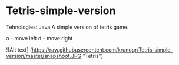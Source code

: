 Tetris-simple-version
=====================

Tehnologies: Java
A simple version of tetris game. 

a - move left
d - move right

![Alt text] (https://raw.githubusercontent.com/krunogr/Tetris-simple-version/master/snapshoot.JPG "Tetris")
